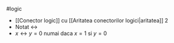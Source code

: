 #logic 
- [[Conector logic]] cu [[Aritatea conectorilor logici|aritatea]] 2
- Notat $\leftrightarrow$
- $x \leftrightarrow y = 0$ numai daca $x = 1$ si $y = 0$